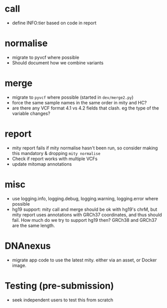 # call
* define INFO:tier based on code in report

# normalise
* migrate to pyvcf where possible
* Should document how we combine variants

# merge
* migrate to `pyvcf` where possible (started in `dev/merge2.py`)
* force the same sample names in the same order in mity and HC?
* are there any VCF format 4.1 vs 4.2 fields that clash. eg the type of the variable changes?

# report
* mity report fails if mity normalise hasn't been run, so consider making this mandatory & dropping `mity normalise` 
* Check if report works with multiple VCFs
* update mitomap annotations 

# misc
* use logging.info, logging.debug, logging.warning, logging.error where possible
* hg19 support: mity call and merge should be ok with hg19's chrM, but mity report 
uses annotations with GRCh37 coordinates, and thus should fail. How much do we try 
to support hg19 then? GRCh38 and GRCh37 are the same length.

# DNAnexus
* migrate app code to use the latest mity. either via an asset, or Docker image.

# Testing (pre-submission)
* seek independent users to test this from scratch
